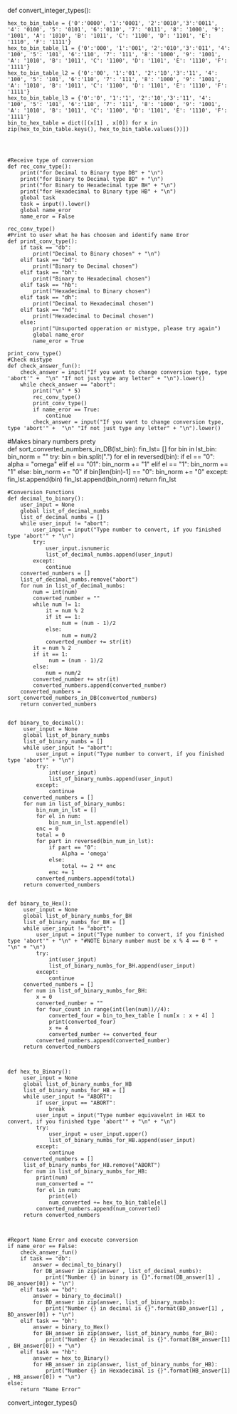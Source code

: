 

def convert_integer_types():

    hex_to_bin_table = {'0':'0000', '1':'0001', '2':'0010','3':'0011', '4': '0100', '5': '0101', '6':'0110', '7': '0111', '8': '1000', '9': '1001', 'A': '1010', 'B': '1011', 'C': '1100', 'D': '1101', 'E': '1110', 'F': '1111'}
    hex_to_bin_table_l1 = {'0':'000', '1':'001', '2':'010','3':'011', '4': '100', '5': '101', '6':'110', '7': '111', '8': '1000', '9': '1001', 'A': '1010', 'B': '1011', 'C': '1100', 'D': '1101', 'E': '1110', 'F': '1111'}
    hex_to_bin_table_l2 = {'0':'00', '1':'01', '2':'10','3':'11', '4': '100', '5': '101', '6':'110', '7': '111', '8': '1000', '9': '1001', 'A': '1010', 'B': '1011', 'C': '1100', 'D': '1101', 'E': '1110', 'F': '1111'}
    hex_to_bin_table_l3 = {'0':'0', '1':'1', '2':'10','3':'11', '4': '100', '5': '101', '6':'110', '7': '111', '8': '1000', '9': '1001', 'A': '1010', 'B': '1011', 'C': '1100', 'D': '1101', 'E': '1110', 'F': '1111'}
    bin_to_hex_table = dict([(x[1] , x[0]) for x in zip(hex_to_bin_table.keys(), hex_to_bin_table.values())])
    
    


    #Receive type of conversion
    def rec_conv_type():
        print("for Decimal to Binary type DB" + "\n")
        print("for Binary to Decimal type BD" + "\n")
        print("for Binary to Hexadecimal type BH" + "\n")
        print("for Hexadecimal to Binary type HB" + "\n")
        global task 
        task = input().lower()
        global name_eror
        name_eror = False

    rec_conv_type()
    #Print to user what he has choosen and identify name Eror
    def print_conv_type():
        if task == "db":
            print("Decimal to Binary chosen" + "\n")
        elif task == "bd":
            print("Binary to Decimal chosen")
        elif task == "bh":
            print("Binary to Hexadecimal chosen")
        elif task == "hb":
            print("Hexadecimal to Binary chosen")
        elif task == "dh":
            print("Decimal to Hexadecimal chosen")
        elif task == "hd":
            print("Hexadecimal to Decimal chosen")
        else:
            print("Unsuported opperation or mistype, please try again")
            global name_eror
            name_eror = True 

    print_conv_type()
    #Check mistype
    def check_answer_fun():
        check_answer = input("If you want to change conversion type, type 'abort'" +  "\n" "If not just type any letter" + "\n").lower()
        while check_answer == "abort":
            print("\n" * 5)
            rec_conv_type()
            print_conv_type()
            if name_eror == True:
                continue
            check_answer = input("If you want to change conversion type, type 'abort'" +  "\n" "If not just type any letter" + "\n").lower()
  #Makes binary numbers prety   
    def sort_converted_numbers_in_DB(lst_bin):
        fin_lst= []
        for bin in lst_bin:
            bin_norm = ""
            try:
                bin = bin.split(".")
                for el in reversed(bin):
                    if el == "0":
                        alpha = "omega"
                    elif el == "01":
                        bin_norm += "1"
                    elif el == "1":
                        bin_norm += "1"
                    else:
                        bin_norm += "0"
                if bin[len(bin)-1] == "0":
                    bin_norm += "0"
            except:
                fin_lst.append(bin)
            fin_lst.append(bin_norm)
        return fin_lst 



    #Conversion Functions
    def decimal_to_binary():
        user_input = None
        global list_of_decimal_numbs
        list_of_decimal_numbs = []
        while user_input != "abort":
            user_input = input("Type number to convert, if you finished type 'abort'" + "\n")
            try:
                user_input.isnumeric
                list_of_decimal_numbs.append(user_input)
            except:
                continue
        converted_numbers = []
        list_of_decimal_numbs.remove("abort")
        for num in list_of_decimal_numbs:
            num = int(num)
            converted_number = ""
            while num != 1:
                it = num % 2
                if it == 1:
                     num = (num - 1)/2
                else:
                     num = num/2
                converted_number += str(it)
            it = num % 2
            if it == 1:
                 num = (num - 1)/2
            else:
                num = num/2
            converted_number += str(it)
            converted_numbers.append(converted_number)
        converted_numbers = sort_converted_numbers_in_DB(converted_numbers)
        return converted_numbers

        
    def binary_to_decimal():
         user_input = None
         global list_of_binary_numbs
         list_of_binary_numbs = []
         while user_input != "abort":
             user_input = input("Type number to convert, if you finished type 'abort'" + "\n")
             try:
                 int(user_input)
                 list_of_binary_numbs.append(user_input)
             except:
                 continue
         converted_numbers = []
         for num in list_of_binary_numbs:
             bin_num_in_lst = []
             for el in num:
                 bin_num_in_lst.append(el)
             enc = 0
             total = 0
             for part in reversed(bin_num_in_lst):
                 if part == "0":
                     Alpha = 'omega'
                 else:
                     total += 2 ** enc
                 enc += 1 
             converted_numbers.append(total)
         return converted_numbers


    def binary_to_Hex():
         user_input = None
         global list_of_binary_numbs_for_BH
         list_of_binary_numbs_for_BH = []
         while user_input != "abort":
             user_input = input("Type number to convert, if you finished type 'abort'" + "\n" + "#NOTE binary number must be x % 4 == 0 " + "\n" + "\n")
             try:
                 int(user_input)
                 list_of_binary_numbs_for_BH.append(user_input)
             except:
                 continue
         converted_numbers = []
         for num in list_of_binary_numbs_for_BH:
             x = 0
             converted_number = ""
             for four_count in range(int(len(num))//4):
                 converted_four = bin_to_hex_table [ num[x : x + 4] ]
                 print(converted_four)
                 x += 4
                 converted_number += converted_four
             converted_numbers.append(converted_number)
         return converted_numbers



    def hex_to_Binary():
         user_input = None
         global list_of_binary_numbs_for_HB
         list_of_binary_numbs_for_HB = []
         while user_input != "ABORT":
             if user_input == "ABORT":
                 break
             user_input = input("Type number equivavelnt in HEX to convert, if you finished type 'abort'" + "\n" + "\n")
             try:
                 user_input = user_input.upper()
                 list_of_binary_numbs_for_HB.append(user_input)
             except:
                 continue
         converted_numbers = []
         list_of_binary_numbs_for_HB.remove("ABORT")
         for num in list_of_binary_numbs_for_HB:
             print(num)
             num_converted = ""
             for el in num:
                 print(el)
                 num_converted += hex_to_bin_table[el]
             converted_numbers.append(num_converted)
         return converted_numbers


        
    #Report Name Error and execute conversion
    if name_eror == False:  
        check_answer_fun()
        if task == "db":
            answer = decimal_to_binary()
            for DB_answer in zip(answer , list_of_decimal_numbs):
                print("Number {} in binary is {}".format(DB_answer[1] , DB_answer[0]) + "\n")
        elif task == "bd":
            answer = binary_to_decimal()
            for BD_answer in zip(answer, list_of_binary_numbs):
                print("Number {} in decimal is {}".format(BD_answer[1] , BD_answer[0]) + "\n")
        elif task == "bh":
            answer = binary_to_Hex()
            for BH_answer in zip(answer, list_of_binary_numbs_for_BH):
                print("Number {} in Hexadecimal is {}".format(BH_answer[1] , BH_answer[0]) + "\n")
        elif task == "hb":
            answer = hex_to_Binary()
            for HB_answer in zip(answer, list_of_binary_numbs_for_HB):
                print("Number {} in Hexadecimal is {}".format(HB_answer[1] , HB_answer[0]) + "\n")
    else:
        return "Name Error"


convert_integer_types()

